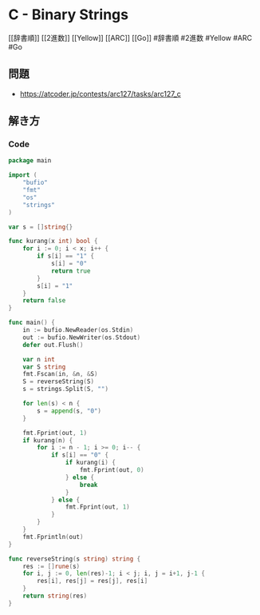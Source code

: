 # C - Binary Strings
[[辞書順]] [[2進数]] [[Yellow]] [[ARC]] [[Go]]
#辞書順 #2進数 #Yellow #ARC #Go 

## 問題
- https://atcoder.jp/contests/arc127/tasks/arc127_c

## 解き方
### Code
```go
package main

import (
	"bufio"
	"fmt"
	"os"
	"strings"
)

var s = []string{}

func kurang(x int) bool {
	for i := 0; i < x; i++ {
		if s[i] == "1" {
			s[i] = "0"
			return true
		}
		s[i] = "1"
	}
	return false
}

func main() {
	in := bufio.NewReader(os.Stdin)
	out := bufio.NewWriter(os.Stdout)
	defer out.Flush()

	var n int
	var S string
	fmt.Fscan(in, &n, &S)
	S = reverseString(S)
	s = strings.Split(S, "")

	for len(s) < n {
		s = append(s, "0")
	}

	fmt.Fprint(out, 1)
	if kurang(n) {
		for i := n - 1; i >= 0; i-- {
			if s[i] == "0" {
				if kurang(i) {
					fmt.Fprint(out, 0)
				} else {
					break
				}
			} else {
				fmt.Fprint(out, 1)
			}
		}
	}
	fmt.Fprintln(out)
}

func reverseString(s string) string {
	res := []rune(s)
	for i, j := 0, len(res)-1; i < j; i, j = i+1, j-1 {
		res[i], res[j] = res[j], res[i]
	}
	return string(res)
}
```